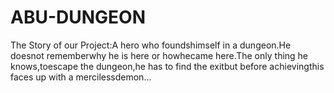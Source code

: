 # ABU-DUNGEON
The Story of our Project:A hero who foundshimself in a dungeon.He doesnot rememberwhy he is here or howhecame here.The only thing he knows,toescape the dungeon,he has to find the exitbut before achievingthis faces up with a mercilessdemon...

